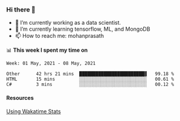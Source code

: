 ### Hi there 👋

- 🔭 I’m currently working as a data scientist.
- 🌱 I’m currently learning tensorflow, ML, and MongoDB
- 📫 How to reach me: mohanprasath

📊 **This week I spent my time on**
<!--START_SECTION:waka-->
```text
Week: 01 May, 2021 - 08 May, 2021

Other      42 hrs 21 mins  ████████████████████████▓   99.18 % 
HTML       15 mins         ░░░░░░░░░░░░░░░░░░░░░░░░░   00.61 % 
C#         3 mins          ░░░░░░░░░░░░░░░░░░░░░░░░░   00.12 % 
```
<!--END_SECTION:waka-->

#### Resources
[Using Wakatime Stats](https://github.com/marketplace/actions/waka-readme)
